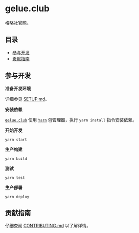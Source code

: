 # gelue.club

格略社官网。

## 目录

- [参与开发](#参与开发)
- [贡献指南](#贡献指南)

## 参与开发

**准备开发环境**

详细参见 [SETUP.md][setup.md]。

[setup.md]: #

**安装依赖**

[`gelue.club`][gelue.club] 使用 [`Yarn`][yarn] 包管理器，执行 `yarn install` 指令安装依赖。

[gelue.club]: https://github.com/gelue-club/gelue.club
[yarn]: https://yarnpkg.com/zh-Hans/

**开始开发**

```shell
yarn start
```

**生产构建**

```shell
yarn build
```

**测试**

```shell
yarn test
```

**生产部署**

```shell
yarn deploy
```

## 贡献指南

仔细查阅 [CONTRIBUTING.md][贡献指南] 以了解详情。

[贡献指南]: https://github.com/gelue-club/gelue.club/blob/master/CONTRIBUTING.md
